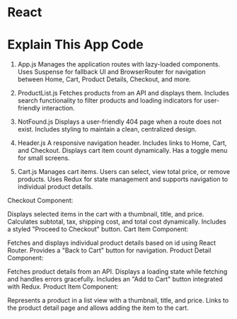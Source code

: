 # React 
#  Explain This App Code 


1. App.js
Manages the application routes with lazy-loaded components. Uses Suspense for fallback UI and BrowserRouter for navigation between Home, Cart, Product Details, Checkout, and more.


2. ProductList.js
Fetches products from an API and displays them. Includes search functionality to filter products and loading indicators for user-friendly interaction.

3. NotFound.js
Displays a user-friendly 404 page when a route does not exist. Includes styling to maintain a clean, centralized design.

4. Header.js
A responsive navigation header. Includes links to Home, Cart, and Checkout. Displays cart item count dynamically. Has a toggle menu for small screens.

5. Cart.js
Manages cart items. Users can select, view total price, or remove products. Uses Redux for state management and supports navigation to individual product details.


Checkout Component:

Displays selected items in the cart with a thumbnail, title, and price.
Calculates subtotal, tax, shipping cost, and total cost dynamically.
Includes a styled "Proceed to Checkout" button.
Cart Item Component:

Fetches and displays individual product details based on id using React Router.
Provides a "Back to Cart" button for navigation.
Product Detail Component:

Fetches product details from an API.
Displays a loading state while fetching and handles errors gracefully.
Includes an "Add to Cart" button integrated with Redux.
Product Item Component:

Represents a product in a list view with a thumbnail, title, and price.
Links to the product detail page and allows adding the item to the cart.

